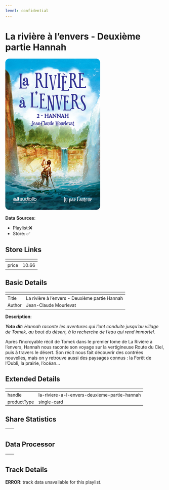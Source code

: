 ```yaml
---
level: confidential
---
```

# La rivière à l’envers - Deuxième partie Hannah

![card_[cw5Yj].png](../../img/cards/card_[cw5Yj].png)

**Data Sources**: 

- Playlist:❌
- Store: ✅


## Store Links

| <!-- --> | <!-- --> |
| - | - |
| price | 10.66 |


## Basic Details

| <!-- --> | <!-- --> |
| - | - |
| Title | La rivière à l’envers - Deuxième partie Hannah |
| Author | Jean-Claude Mourlevat |

**Description**:

_**Yoto dit**: Hannah raconte les aventures qui l’ont conduite jusqu’au village de Tomek, au bout du désert, à la recherche de l’eau qui rend immortel._

﻿Après l’incroyable récit de Tomek dans le premier tome de La Rivière à l’envers, Hannah nous raconte son voyage sur la vertigineuse Route du Ciel, puis à travers le désert. Son récit nous fait découvrir des contrées nouvelles, mais on y retrouve aussi des paysages connus : la Forêt de l’Oubli, la prairie, l’océan…


## Extended Details

| <!-- --> | <!-- --> |
| - | - |
| handle | la-riviere-a-l-envers-deuxieme-partie-hannah |
| productType | single-card |


## Share Statistics

| <!-- --> | <!-- --> |
| - | - |


## Data Processor

| <!-- --> | <!-- --> |
| - | - |


## Track Details

**ERROR**: track data unavailable for this playlist.
